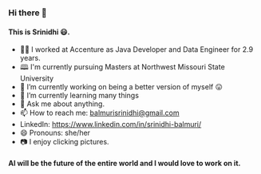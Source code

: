 ### Hi there 👋

#### This is Srinidhi 😃.

- 👩‍💻 I worked at Accenture as Java Developer and Data Engineer for 2.9 years.
- 🕮 I'm currently pursuing Masters at Northwest Missouri State University
- 🔭 I’m currently working on being a better version of myself 😛
- 🌱 I’m currently learning many things
- 💬 Ask me about anything. 
- 📫 How to reach me: balmurisrinidhi@gmail.com <br>
-    LinkedIn: https://www.linkedin.com/in/srinidhi-balmuri/
- 😄 Pronouns: she/her
- 📷 I enjoy clicking pictures.

#### AI will be the future of the entire world and I would love to work on it.



